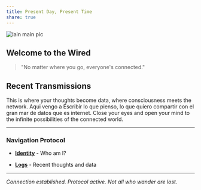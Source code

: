 ```yaml
---
title: Present Day, Present Time
share: true
---
```


![lain main pic](/img/1509902861062.jpg)

## Welcome to the Wired

> "No matter where you go, everyone's connected."

## Recent Transmissions

This is where your thoughts become data, where consciousness meets the network. 
Aqui vengo a Escribir lo que pienso, lo que quiero compartir con el gran mar de datos que es internet.
Close your eyes and open your mind to the infinite possibilities of the connected world.


--------------------------------------
### Navigation Protocol

- **[Identity](/about)** - Who am I?

- **[Logs](/posts)** - Recent thoughts and data


---

*Connection established. Protocol active.*
*Not all who wander are lost.*
